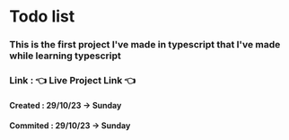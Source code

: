 # Todo list

### This is the first project I've made in typescript that I've made while learning typescript

### Link : <a src="https://alonepranav.github.io/todo-list-typescript/">👈 Live Project Link 👈</a>

#### Created : 29/10/23 -> Sunday

#### Commited : 29/10/23 -> Sunday
